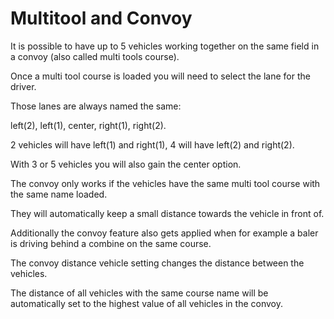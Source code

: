 # Multitool and Convoy

  
  
It is possible to have up to 5 vehicles working together on the same field in a convoy (also called multi tools course).  
  


  
  
Once a multi tool course is loaded you will need to select the lane for the driver.  
  
Those lanes are always named the same:  
  
left(2), left(1), center, right(1), right(2).  
  
2 vehicles will have left(1) and right(1), 4 will have left(2) and right(2).  
  
With 3 or 5 vehicles you will also gain the center option.  
  


  
  
The convoy only works if the vehicles have the same multi tool course with the same name loaded.  
  
They will automatically keep a small distance towards the vehicle in front of.  
  
Additionally the convoy feature also gets applied when for example a baler is driving behind a combine on the same course.  
  


  
  
The convoy distance vehicle setting changes the distance between the vehicles.  
  
The distance of all vehicles with the same course name will be automatically set to the highest value of all vehicles in the convoy.  
  


